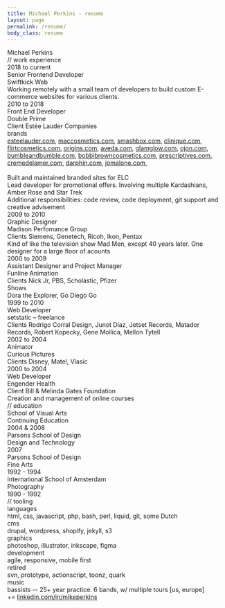 ```yaml
---
title: Michael Perkins - resume
layout: page
permalink: /resume/
body_class: resume
---
```


<div id="container" class="resume">
  <div class="info">
    <div class="info__name">Michael Perkins</div>
  </div>

  <div class="job__header">// work experience</div>

  <div class="job">
    <div class="job__date">2018 to current</div>
    <div class="frame">
      <div class="job__position">Senior Frontend Developer</div>
      <div class="job__employer">Swiftkick Web</div>
      <div class="job__clients"><span class="job__clients__title"></span></div>
      <div class="job__details">
        <div class="job__details__title"></div>
        <div class="job__details__detail">Working remotely with a small team of developers to build custom E-commerce websites for various clients.</div>
      </div>
    </div>
  </div>

  <div class="job">
    <div class="job__date">2010 to 2018</div>
    <div class="frame">
      <div class="job__position">Front End Developer</div>
      <div class="job__employer">Double Prime</div>
      <div class="job__clients"><span class="job__clients__title">Client </span>Estée Lauder Companies</div>
      <div class="job__details">
        <div class="job__details__title">brands</div>
        <div class="job__details__detail"><a href="http://www.esteelauder.com">esteelauder.com</a>, <a href="http://www.maccosmetics.com">maccosmetics.com</a>, <a href="http://www.smashbox.com">smashbox.com</a>, <a href="http://www.clinique.com">clinique.com</a>, <a href="http://www.flirtcosmetics.com">flirtcosmetics.com</a>, <a href="http://www.origins.com">origins.com</a>, <a href="http://www.aveda.com">aveda.com</a>, <a href="http://www.glamglow.com">glamglow.com</a>, <a href="http://www.ojon.com">ojon.com</a>, <a href="http://www.bumbleandbumble.com">bumbleandbumble.com</a>, <a href="http://www.bobbibrowncosmetics.com">bobbibrowncosmetics.com</a>, <a href="http://www.prescriptives.com">prescriptives.com</a>, <a href="http://www.cremedelamer.com">cremedelamer.com</a>, <a href="http://www.darphin.com">darphin.com</a>, <a href="http://www.jomalone.com">jomalone.com</a>, <br><br>Built and maintained branded sites for ELC <br>Lead developer for promotional offers. Involving multiple Kardashians, Amber Rose and Star Trek<br>Additional responsibilities: code review, code deployment, git support and creative advisement</div>
      </div>
    </div>
  </div>

  <div class="job">
    <div class="job__date">2009 to 2010</div>
    <div class="frame">
      <div class="job__position">Graphic Designer</div>
      <div class="job__employer">Madison Perfomance Group</div>
      <div class="job__clients"><span class="job__clients__title">Clients </span>Siemens, Genetech, Ricoh, Ikon, Pentax</div>
      <div class="job__details">
        <div class="job__details__title"></div>
        <div class="job__details__detail">Kind of like the television show Mad Men, except 40 years later. One designer for a large floor of acounts</div>
      </div>
    </div>
  </div>

  <div class="job">
    <div class="job__date">2000 to 2009</div>
    <div class="frame">
      <div class="job__position">Assistant Designer and Project Manager</div>
      <div class="job__employer">Funline Animation</div>
      <div class="job__clients"><span class="job__clients__title">Clients </span>Nick Jr, PBS, Scholastic, Pfizer</div>
      <div class="job__details">
        <div class="job__details__title">Shows</div>
        <div class="job__details__detail">Dora the Explorer, Go Diego Go</div>
      </div>
    </div>
  </div>

  <div class="job">
    <div class="job__date">1999 to 2010</div>
    <div class="frame">
      <div class="job__position">Web Developer</div>
      <div class="job__employer">setstatic – freelance</div>
      <div class="job__clients"><span class="job__clients__title">Clients </span>Rodrigo Corral Design, Junot Díaz, Jetset Records, Matador Records, Robert Kopecky, Gene Mollica, Mellon Tytell</div>
      <div class="job__details">
        <div class="job__details__title"></div>
        <div class="job__details__detail"></div>
      </div>
    </div>
  </div>

  <div class="job">
    <div class="job__date">2002 to 2004</div>
    <div class="frame">
      <div class="job__position">Animator</div>
      <div class="job__employer">Curious Pictures</div>
      <div class="job__clients"><span class="job__clients__title">Clients </span>Disney, Matel, Vlasic</div>
      <div class="job__details">
        <div class="job__details__title"></div>
        <div class="job__details__detail"></div>
      </div>
    </div>
  </div>

  <div class="job">
    <div class="job__date">2000 to 2004</div>
    <div class="frame">
      <div class="job__position">Web Developer</div>
      <div class="job__employer">Engender Health</div>
      <div class="job__clients"><span class="job__clients__title">Client </span>Bill &amp; Melinda Gates Foundation</div>
      <div class="job__details">
        <div class="job__details__title"></div>
        <div class="job__details__detail">Creation and management of online courses</div>
      </div>
    </div>
  </div>

  <div class="education__header">// education</div>
  <div class="education">
    <div class="frame">
      <div class="education__school">School of Visual Arts</div>
      <div class="education__study">Continuing Education</div>
      <div class="education__dates">2004 &amp; 2008</div>
    </div>
  </div>

  <div class="education">
    <div class="frame">
      <div class="education__school">Parsons School of Design</div>
      <div class="education__study">Design and Technology</div>
      <div class="education__dates">2007</div>
    </div>
  </div>

  <div class="education">
    <div class="frame">
      <div class="education__school">Parsons School of Design</div>
      <div class="education__study">Fine Arts</div>
      <div class="education__dates">1992 - 1994</div>
    </div>
  </div>

  <div class="education">
    <div class="frame">
      <div class="education__school">International School of Amsterdam</div>
      <div class="education__study">Photography</div>
      <div class="education__dates">1990 - 1992</div>
    </div>
  </div>

  <div class="tools__header">// tooling</div>
  <div class="tools">
    <div class="frame">
      <div class="tools__section">languages</div>
      <div class="tools__description">html, css, javascript, php, bash, perl, liquid, git, some Dutch</div>
    </div>
  </div>

  <div class="tools">
    <div class="frame">
      <div class="tools__section">cms</div>
      <div class="tools__description">drupal, wordpress, shopify, jekyll, s3</div>
    </div>
  </div>

  <div class="tools">
    <div class="frame">
      <div class="tools__section">graphics</div>
      <div class="tools__description">photoshop, illustrator, inkscape, figma</div>
    </div>
  </div>

  <div class="tools">
    <div class="frame">
      <div class="tools__section">development</div>
      <div class="tools__description">agile, responsive, mobile first</div>
    </div>
  </div>

  <div class="tools">
    <div class="frame">
      <div class="tools__section">retired</div>
      <div class="tools__description">svn, prototype, actionscript, toonz, quark</div>
    </div>
  </div>

  <div class="tools">
    <div class="frame">
      <div class="tools__section">music</div>
      <div class="tools__description">bassists -- 25+ year practice. 6 bands, w/ multiple tours [us, europe]</div>
    </div>
  </div>

</div>

<div class="linkedin">
  += <a href="http://www.linkedin.com/in/mikeperkins">linkedin.com/in/mikeperkins</a>
</div>

<!-- templates -->
<script type="text/template" id="info">
  <div class="info">
    <div class="info__name"><%= name %></div>
  </div>
</script>

<script type="text/template" id="job">
  <div class="job">
    <div class="job__date"><%= from %> to <%= to %></div>
    <div class="frame">
      <div class="job__position"><%= position %></div>
      <div class="job__employer"><%= employer %></div>
      <div class="job__clients"><span class="job__clients__title"><%= clientTitle %> </span><%= clients %></div>
      <div class="job__details">
        <div class="job__details__title"><%= details.title %></div>
        <div class="job__details__detail"><%= details.detail %></div>
      </div>
    </div>
  </div>
</script>

<script type="text/template" id="education">
  <div class="education">
    <div class="frame">
      <div class="education__school"><%= school %></div>
      <div class="education__study"><%= study %></div>
      <div class="education__dates"><%= dates %></div>
    </div>
  </div>
</script>

<script type="text/template" id="tools">
  <div class="tools">
    <div class="frame">
      <div class="tools__section"><%= section %></div>
      <div class="tools__description"><%= description %></div>
    </div>
  </div>
</script>



